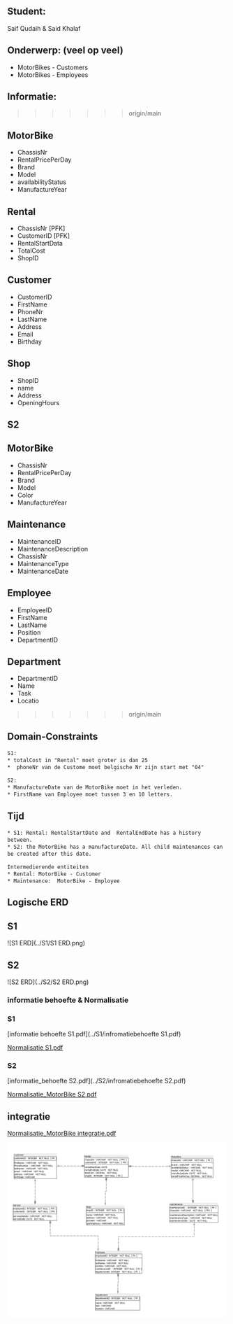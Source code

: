 Student:
--------
Saif Qudaih & Said Khalaf 

Onderwerp: (veel op veel)
-------------------------
* MotorBikes - Customers
* MotorBikes - Employees

## Informatie:


>>>>>>> origin/main

## MotorBike
* ChassisNr
* RentalPricePerDay
* Brand
* Model
* availabilityStatus
* ManufactureYear


## Rental
* ChassisNr [PFK]
* CustomerID [PFK]
* RentalStartData
* TotalCost
* ShopID



## Customer

* CustomerID
* FirstName
* PhoneNr
* LastName
* Address
* Email
* Birthday

## Shop
* ShopID
* name
* Address
* OpeningHours

## S2 


## MotorBike
* ChassisNr
* RentalPricePerDay
* Brand
* Model
* Color 
* ManufactureYear

## Maintenance
* MaintenanceID
* MaintenanceDescription
* ChassisNr
* MaintenanceType
* MaintenanceDate

## Employee
* EmployeeID
* FirstName
* LastName
* Position
* DepartmentID

## Department
* DepartmentID
* Name
* Task
* Locatio
>>>>>>> origin/main

## Domain-Constraints 

```
S1:
* totalCost in "Rental" moet groter is dan 25
*  phoneNr van de Custome moet belgische Nr zijn start met "04"
```

```
S2:
* ManufactureDate van de MotorBike moet in het verleden.
* FirstName van Employee moet tussen 3 en 10 letters.
```

## Tijd 
```
* S1: Rental: RentalStartDate and  RentalEndDate has a history between.
* S2: the MotorBike has a manufactureDate. All child maintenances can be created after this date.   
```
```
Intermedierende entiteiten
* Rental: MotorBike - Customer 
* Maintenance:  MotorBike - Employee 
```

## Logische ERD
## S1
![S1 ERD](../S1/S1 ERD.png)

## S2
![S2 ERD](../S2/S2 ERD.png)


### informatie behoefte & Normalisatie 
### S1
[informatie behoefte S1.pdf](../S1/infromatiebehoefte S1.pdf) 

[Normalisatie S1.pdf](../S1/Normalisatie_S1_-_Blad1.pdf)

### S2
[informatie_behoefte S2.pdf](../S2/infromatiebehoefte S2.pdf)

[Normalisatie_MotorBike S2.pdf](../S2/Normalisatie_S2_-_Blad1.pdf)

## integratie 

[Normalisatie_MotorBike integratie.pdf](../SAMEN/Integratie_-_Blad1.pdf)

![amengekoppeld ERD.pdf](../SAMEN/samengekoppeld%20ERD%20.png)
